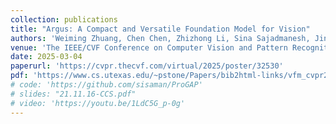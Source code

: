 ```yaml
---
collection: publications
title: "Argus: A Compact and Versatile Foundation Model for Vision"
authors: 'Weiming Zhuang, Chen Chen, Zhizhong Li, Sina Sajadmanesh, Jingtao Li, Jiabo Huang, Vikash Sehwag, Vivek Sharma, Hirotaka Shinozaki, Felan Carlo Garcia, Yihao Zhan, Naohiro Adachi, Ryoji Eki, Michael Spranger, Peter Stone, Lingjuan Lyu'
venue: 'The IEEE/CVF Conference on Computer Vision and Pattern Recognition'
date: 2025-03-04
paperurl: 'https://cvpr.thecvf.com/virtual/2025/poster/32530'
pdf: 'https://www.cs.utexas.edu/~pstone/Papers/bib2html-links/vfm_cvpr2025.pdf'
# code: 'https://github.com/sisaman/ProGAP'
# slides: "21.11.16-CCS.pdf"
# video: 'https://youtu.be/1LdC5G_p-0g'
---
```

